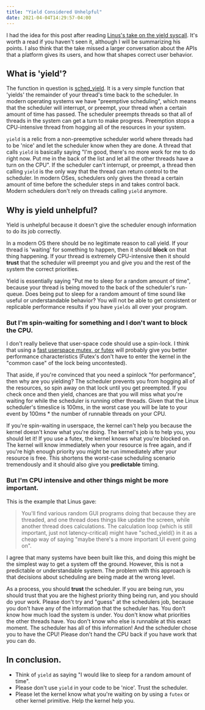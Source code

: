 ```yaml
---
title: "Yield Considered Unhelpful"
date: 2021-04-04T14:29:57-04:00
---
```


I had the idea for this post after reading
[Linus's take on the  yield syscall](https://www.realworldtech.com/forum/?threadid=189711&curpostid=189752).
It's worth a read if you haven't seen it, although I will be summarizing his points.
I also think that the take missed a larger conversation about the APIs that a platform gives its users,
and how that shapes correct user behavior.

## What is 'yield'?

The function in question is [sched_yield](https://linux.die.net/man/2/sched_yield). It is a very simple function
that 'yields' the remainder of your thread's time back to the scheduler. In modern operating systems we have
"preemptive scheduling", which means that the scheduler will interrupt, or preempt, your thread when a certain
amount of time has passed. The scheduler preempts threads so that all of threads in the system can get a turn
to make progress. Preemption stops a CPU-intensive thread from hogging all of the resources in your system.

`yield` is a relic from a non-preemptive scheduler world where threads had to be 'nice' and let the scheduler
know when they are done. A thread that calls `yield` is basically saying "I'm good, there's no more work for
me to do right now. Put me in the back of the list and let all the other threads have a turn on the CPU".
If the scheduler can't interrupt, or preempt, a thread then calling `yield` is the only way that the thread
can return control to the scheduler. In modern OSes, schedulers only gives the thread a certain amount of
time before the scheduler steps in and takes control back. Modern schedulers don't rely on threads calling
`yield` anymore.

## Why is yield unhelpful?

Yield is unhelpful because it doesn't give the scheduler enough information to do its job correctly.

In a modern OS there should be no legitimate reason to call yield. If your thread is 'waiting' for something
to happen, then it should **block** on that thing happening. If your thread is extremely CPU-intensive then it
should **trust** that the scheduler will preempt you and give you and the rest of the system the correct priorities.

Yield is essentially saying "Put me to sleep for a random amount of time", because your thread is being moved
to the back of the scheduler's run-queue. Does being put to sleep for a random amount of time sound like
useful or understandable behavior? You will not be able to get consistent or replicable performance results
if you have `yields` all over your program.

### But I'm spin-waiting for something and I don't want to block the CPU.

I don't really believe that user-space code should use a spin-lock. I think that using a
[fast userspace mutex, or futex](https://en.wikipedia.org/wiki/Futex) will probably give you better performance
characteristics (Futex's don't have to enter the kernel in the "common case" of the lock being uncontested).

That aside, if you're convinced that you need a spinlock "for performance", then why are you yielding? The
scheduler prevents you from hogging all of the resources, so spin away on that lock until you get preempted.
If you check once and then yield, chances are that you will miss what you're waiting for while the
scheduler is running other threads. Given that the Linux scheduler's timeslice is 100ms, in the worst case
you will be late to your event by 100ms * the number of runnable threads on your CPU.

If you're spin-waiting in userspace, the kernel can't help you because the kernel doesn't know what you're
doing. The kernel's job is to help you, you should let it! If you use a futex, the kernel knows what you're
blocked on. The kernel will know immediately when your resource is free again, and if you're high enough
priority you might be run immediately after your resource is free. This shortens the worst-case scheduling
scenario tremendously and it should also give you **predictable** timing.

### But I'm CPU intensive and other things might be more important.

This is the example that Linus gave:

> You'll find various random GUI programs doing that because they are threaded, and one thread does things
> like update the screen, while another thread does calculations. The calculation loop (which is still important,
> just not latency-critical) might have "sched_yield() in it as a cheap way of saying
> "maybe there's a more important UI event going on".

I agree that many systems have been built like this, and doing this might be the simplest way to get a system
off the ground. However, this is not a predictable or understandable system. The problem with this approach is
that decisions about scheduling are being made at the wrong level.

As a process, you should **trust** the scheduler. If you are being run, you should trust that you are the highest
priority thing being run, and you should do your work. Please don't try and "guess" at the schedulers job, because
you don't have any of the information that the scheduler has. You don't know how much load the system is under.
You don't know what priorities the other threads have. You don't know who else is runnable at this exact moment.
The scheduler has all of this information! And the scheduler chose you to have the CPU! Please don't hand the
CPU back if you have work that you can do.

## In conclusion.

* Think of `yield` as saying "I would like to sleep for a random amount of time".
* Please don't use `yield` in your code to be 'nice'. Trust the scheduler.
* Please let the kernel know what you're waiting on by using a `futex` or other kernel primitive. Help the kernel help you.

